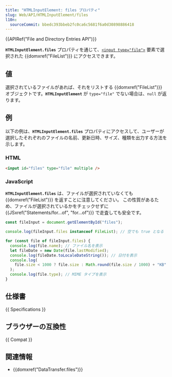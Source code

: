```yaml
---
title: "HTMLInputElement: files プロパティ"
slug: Web/API/HTMLInputElement/files
l10n:
  sourceCommit: bbedc393bbeb2fc0ca6c5681f6a0d30898886418
---
```


{{APIRef("File and Directory Entries API")}}

**`HTMLInputElement.files`** プロパティを通じて、[`<input type="file">`](/ja/docs/Web/HTML/Element/input/file) 要素で選択された {{domxref("FileList")}} にアクセスできます。

## 値

選択されているファイルがあれば、それをリストする {{domxref("FileList")}} オブジェクトです。**`HTMLInputElement`** が `type="file"` でない場合は、`null` が返ります。

## 例

以下の例は、**`HTMLInputElement.files`** プロパティにアクセスして、ユーザーが選択したそれぞれのファイルの名前、更新日時、サイズ、種類を出力する方法を示します。

### HTML

```html
<input id="files" type="file" multiple />
```

### JavaScript

**`HTMLInputElement.files`** は、ファイルが選択されていなくても {{domxref("FileList")}} を返すことに注意してください。
この性質があるため、ファイルが選択されているかをチェックせずに {{JSxref("Statements/for...of", "for...of")}} で走査しても安全です。

```js
const fileInput = document.getElementById("files");

console.log(fileInput.files instanceof FileList); // 空でも true となる

for (const file of fileInput.files) {
  console.log(file.name); // ファイル名を表示
  let fileDate = new Date(file.lastModified);
  console.log(fileDate.toLocaleDateString()); // 日付を表示
  console.log(
    file.size < 1000 ? file.size : Math.round(file.size / 1000) + "KB"
  );
  console.log(file.type); // MIME タイプを表示
}
```

## 仕様書

{{ Specifications }}

## ブラウザーの互換性

{{ Compat }}

## 関連情報

- {{domxref("DataTransfer.files")}}
